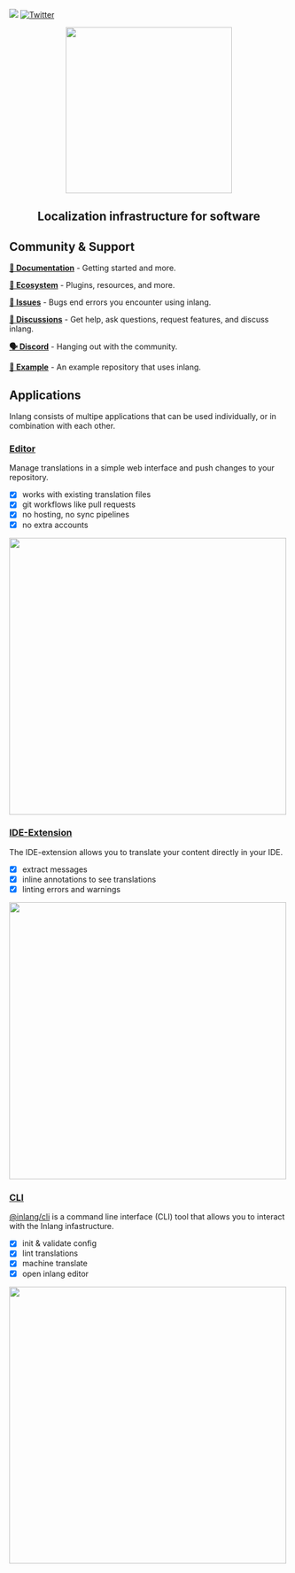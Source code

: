[![](https://dcbadge.vercel.app/api/server/gdMPPWy57R)](https://discord.gg/gdMPPWy57R) [![Twitter](https://img.shields.io/badge/Twitter-%231DA1F2.svg?style=for-the-badge&logo=Twitter&logoColor=white)](https://twitter.com/inlangHQ)

<div>
    <p align="center">
        <img width="300" src="https://cdn.jsdelivr.net/gh/inlang/inlang/assets/logo-white-background.png"/>
    </p>
    <h2 align="center">
        Localization infrastructure for software 
    </h2>
</div>

## Community & Support

**[📝 Documentation](https://inlang.com/documentation)** - Getting started and more.

**[🌱 Ecosystem](https://github.com/inlang/ecosystem)** - Plugins, resources, and more.

**[🚩 Issues](https://github.com/inlang/inlang/issues)** - Bugs end errors you encounter using inlang.

**[💬 Discussions](https://github.com/inlang/inlang/discussions)** - Get help, ask questions, request features, and discuss inlang.

**[🗣️ Discord](https://discord.gg/gdMPPWy57R)** - Hanging out with the community.

**[📖 Example](https://github.com/inlang/example)** - An example repository that uses inlang.

## Applications

Inlang consists of multipe applications that can be used individually, or in combination with each other.

### [Editor](https://inlang.com/documentation/apps/editor)

Manage translations in a simple web interface and push changes to your repository.

- [x] works with existing translation files
- [x] git workflows like pull requests
- [x] no hosting, no sync pipelines
- [x] no extra accounts

<img width="500" src="https://cdn.jsdelivr.net/gh/inlang/inlang/assets/editor-example.png"/>

### [IDE-Extension](https://inlang.com/documentation/apps/ide-extension)

The IDE-extension allows you to translate your content directly in your IDE.

- [x] extract messages
- [x] inline annotations to see translations
- [x] linting errors and warnings

<img width="500" src="https://cdn.jsdelivr.net/gh/inlang/inlang/assets/ide-extension/inline.gif"/>

### [CLI](https://inlang.com/documentation/apps/cli)

[@inlang/cli](https://github.com/inlang/inlang/tree/main/source-code/cli) is a command line interface (CLI) tool that allows you to interact with the Inlang infastructure.

- [x] init & validate config
- [x] lint translations
- [x] machine translate
- [x] open inlang editor

<img width="500" src="https://cdn.jsdelivr.net/gh/inlang/inlang/assets/cli-validate.png"/>
